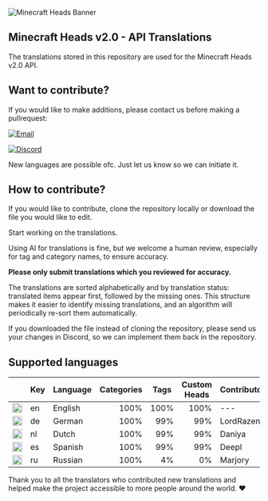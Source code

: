 ![Minecraft Heads Banner](https://images.minecraft-heads.com/banners/minecraft-heads_halfbanner_234x60.png)

## Minecraft Heads v2.0 - API Translations
The translations stored in this repository are used for the Minecraft Heads v2.0 API.


## Want to contribute?
If you would like to make additions, please contact us before making a pullrequest: 

[![Email](https://img.shields.io/badge/Email-info%40minecraft--heads.com-blue?logo=gmail&logoColor=white)](mailto:info@minecraft-heads.com)

[![Discord](https://img.shields.io/badge/Discord-Join%20Server-5865F2?logo=discord&logoColor=white)](https://discord.com/invite/K7yxDD2HP3)

New languages are possible ofc. Just let us know so we can initiate it.

## How to contribute?
If you would like to contribute, clone the repository locally or download the file you would like to edit. 

Start working on the translations.

Using AI for translations is fine, but we welcome a human review, especially for tag and category names, to ensure accuracy.

**Please only submit translations which you reviewed for accuracy.**

The translations are sorted alphabetically and by translation status: translated items appear first, followed by the missing ones. This structure makes it easier to identify missing translations, and an algorithm will periodically re-sort them automatically.

If you downloaded the file instead of cloning the repository, please send us your changes in Discord, so we can implement them back in the repository.


## Supported languages
||Key|Language|Categories|Tags|Custom Heads|Contributors|
|---|---|---|---|---|---|---|
|<img src="https://cdn.jsdelivr.net/gh/hjnilsson/country-flags/svg/gb.svg" width="20"/>|en|English| <div align="right">100%</div>| <div align="right">100%</div>| <div align="right">100%</div>|---|
|<img src="https://cdn.jsdelivr.net/gh/hjnilsson/country-flags/svg/de.svg" width="20"/>|de|German| <div align="right">100%</div>| <div align="right">99%</div>| <div align="right">99%</div>|LordRazen|
|<img src="https://cdn.jsdelivr.net/gh/hjnilsson/country-flags/svg/nl.svg" width="20"/>|nl|Dutch| <div align="right">100%</div>| <div align="right">99%</div>| <div align="right">99%</div>|Daniya|
|<img src="https://cdn.jsdelivr.net/gh/hjnilsson/country-flags/svg/es.svg" width="20"/>|es|Spanish| <div align="right">100%</div>| <div align="right">99%</div>| <div align="right">99%</div>|Deepl|
|<img src="https://cdn.jsdelivr.net/gh/hjnilsson/country-flags/svg/ru.svg" width="20"/>|ru|Russian| <div align="right">100%</div>| <div align="right">4%</div>| <div align="right">0%</div>|Marjory|

Thank you to all the translators who contributed new translations and helped make the project accessible to more people around the world. ❤️
